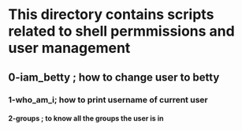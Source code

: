 # This directory contains scripts related to shell permmissions and user management
## 0-iam_betty ; how to change user to betty
### 1-who_am_i; how to print username of current user
#### 2-groups ; to know all the groups the user is in

